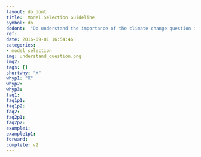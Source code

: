 ```yaml
---
layout: do_dont
title:  Model Selection Guideline
symbol: do
dodont:  "Do understand the importance of the climate change question in model selection "
ref:  
date: 2016-09-01 16:54:46
categories:
- model_selection
img: understand_question.png
img2: 
tags: []
shortwhy: "X"
whyp1: "X"
whyp2:
whyp3:
faq1:
faq1p1:
faq1p2:
faq2: 
faq2p1:
faq2p2:
example1:
example1p1:
forward:
complete: v2
---
```

